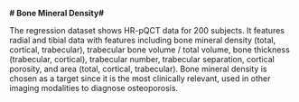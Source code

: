 **# Bone Mineral Density#**

The regression dataset shows HR-pQCT data for 200 subjects. It features radial and tibial data with features including bone mineral density (total, cortical, trabecular),
trabecular bone volume / total volume, bone thickness (trabecular, cortical), trabecular number, trabecular separation, cortical porosity, and area (total, cortical, 
trabecular). Bone mineral density is chosen as a target since it is the most clinically relevant, used in other imaging modalities to diagnose osteoporosis.
